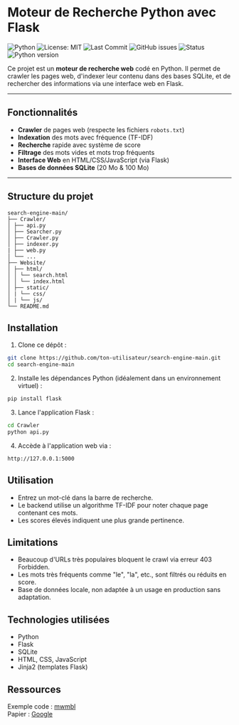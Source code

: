 # Moteur de Recherche Python avec Flask

![Python](https://img.shields.io/badge/language-Python-blue)
![License: MIT](https://img.shields.io/badge/License-MIT-yellow.svg)
![Last Commit](https://img.shields.io/github/last-commit/nathan-004/search-engine)
![GitHub issues](https://img.shields.io/github/issues/nathan-004/search-engine)
![Status](https://img.shields.io/badge/status-en%20cours-orange)
![Python version](https://img.shields.io/badge/python-3.10-blue)

Ce projet est un **moteur de recherche web** codé en Python. Il permet de crawler les pages web, d'indexer leur contenu dans des bases SQLite, et de rechercher des informations via une interface web en Flask.

---

## Fonctionnalités

- **Crawler** de pages web (respecte les fichiers `robots.txt`)
- **Indexation** des mots avec fréquence (TF-IDF)
- **Recherche** rapide avec système de score
- **Filtrage** des mots vides et mots trop fréquents
- **Interface Web** en HTML/CSS/JavaScript (via Flask)
- **Bases de données SQLite** (20 Mo & 100 Mo)

---

## Structure du projet

```
search-engine-main/
├── Crawler/
│ ├── api.py
│ ├── Searcher.py
│ ├── Crawler.py
│ ├── indexer.py
| ├── web.py
│ └── ...
├── Website/
│ ├── html/
│ │ └── search.html
│ │ └── index.html
│ ├── static/
│ | └── css/
│ | └── js/
└── README.md
```

## Installation

1. Clone ce dépôt :

```bash
git clone https://github.com/ton-utilisateur/search-engine-main.git
cd search-engine-main
```

2. Installe les dépendances Python (idéalement dans un environnement virtuel) :

```bash
pip install flask
```

3. Lance l'application Flask :
```bash
cd Crawler
python api.py
```

4. Accède à l'application web via :
```
http://127.0.0.1:5000
```

## Utilisation

- Entrez un mot-clé dans la barre de recherche.
- Le backend utilise un algorithme TF-IDF pour noter chaque page contenant ces mots.
- Les scores élevés indiquent une plus grande pertinence.

## Limitations

- Beaucoup d'URLs très populaires bloquent le crawl via erreur 403 Forbidden.
- Les mots très fréquents comme "le", "la", etc., sont filtrés ou réduits en score.
- Base de données locale, non adaptée à un usage en production sans adaptation.

## Technologies utilisées

- Python
- Flask
- SQLite
- HTML, CSS, JavaScript
- Jinja2 (templates Flask)

## Ressources

Exemple code : [mwmbl](https://github.com/mwmbl/mwmbl)  
Papier : [Google](http://infolab.stanford.edu/pub/papers/google.pdf)
